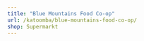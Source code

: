 ```yaml
---
title: "Blue Mountains Food Co-op"
url: /katoomba/blue-mountains-food-co-op/
shop: Supermarkt
---
```

